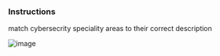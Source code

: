 ### Instructions
match cybersecrity speciality areas to their correct description

![image](https://github.com/adeleke123/I4GCybersecurity/assets/51156057/871d2294-a7e2-471a-aa23-195b9a799ba0)
